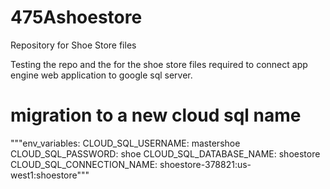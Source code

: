 # 475Ashoestore
Repository for Shoe Store files

Testing the repo and the for the shoe store files required to connect app engine web application to google sql server.

# migration to a new cloud sql name 
"""env_variables:
  CLOUD_SQL_USERNAME: mastershoe
  CLOUD_SQL_PASSWORD: shoe
  CLOUD_SQL_DATABASE_NAME: shoestore
  CLOUD_SQL_CONNECTION_NAME: shoestore-378821:us-west1:shoestore"""  